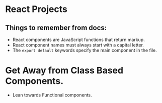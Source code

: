 # React Projects



## Things to remember from docs:
- React components are JavaScript functions that return markup.
- React component names must always start with a capital letter.
- The <code>export default</code> keywords specify the main component in the file.


# Get Away from Class Based Components.
- Lean towards Functional components.
